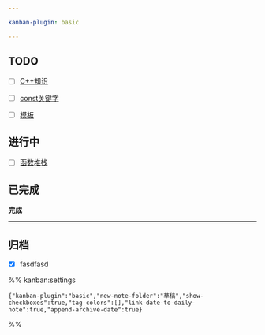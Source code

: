 ```yaml
---

kanban-plugin: basic

---
```


## TODO

- [ ] [C++知识](草稿/C++学习/C++知识.md)
- [ ] [const关键字](草稿/C++学习/const关键字.md)
- [ ] [模板](草稿/C++学习/模板.md)


## 进行中

- [ ] [函数堆栈](草稿/函数堆栈.md)


## 已完成

**完成**


***

## 归档

- [x] fasdfasd

%% kanban:settings
```
{"kanban-plugin":"basic","new-note-folder":"草稿","show-checkboxes":true,"tag-colors":[],"link-date-to-daily-note":true,"append-archive-date":true}
```
%%